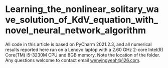 # Learning_the_nonlinear_solitary_wave_solution_of_KdV_equation_with_novel_neural_network_algorithm
All code in this article is based on PyCharm $2021.2.3$, and all numerical results reported here 
run on a Lenovo laptop with a $2.60$ GHz $2$-core Intel(R) Core(TM) i5-3230M CPU and 8GB memory.
Note the location of the <lieneuralsolver> folder.
Any questions welcome to contact email wenyingyeah@126.com.
